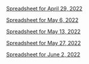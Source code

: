 <a href="https://docs.google.com/spreadsheets/d/1iKq-nDF7dYrtI8jYCqrnsxlBdbQGFT12fGJ2HpbntfU/edit?usp=sharing">Spreadsheet for April 29, 2022</a>

<a href="https://docs.google.com/spreadsheets/d/12ljS2jcBRMh1plbVEwVgOqB2RHuveHhIf3eBitPrEWM/edit?usp=sharing">Spreadsheet for May 6, 2022</a>

<a href="https://docs.google.com/spreadsheets/d/1TcpSKjp_cXBjNIavxVEnmKHjhmV7aUorpeIFKiyqiAM/edit?usp=sharing">Spreadsheet for May 13, 2022</a>

<a href="https://docs.google.com/spreadsheets/d/1PlwAXE2IUMYGG5mrWqgJnqUBntj0YcvteiD2bHeD0lE/edit?usp=sharing">Spreadsheet for May 27, 2022</a>

<a href="https://docs.google.com/spreadsheets/d/1W8GA0xTaqSigE1g9QzTvoEzqUa5L4byGUzq9bbvCV9Y/edit?usp=sharing">Spreadsheet for June 2, 2022</a>

